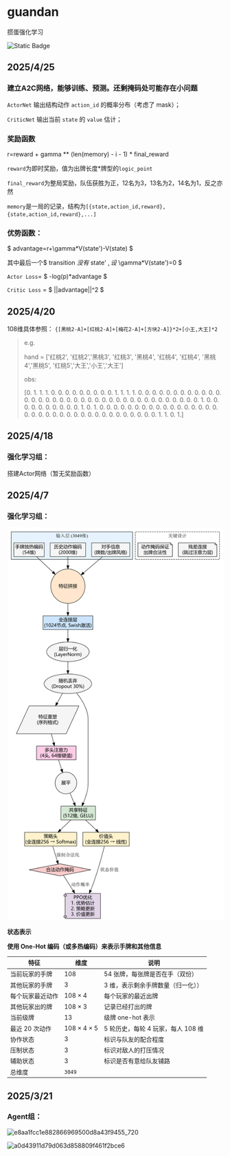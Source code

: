 # guandan
 掼蛋强化学习

![Static Badge](https://img.shields.io/badge/ver.-0.3.0-yellow)
## 2025/4/25
### 建立A2C网络，能够训练、预测。还剩掩码处可能存在小问题

`ActorNet` 输出结构动作 `action_id` 的概率分布（考虑了 mask）；

`CriticNet` 输出当前 `state` 的 `value` 估计；

### 奖励函数

r=reward + gamma ** (len(memory) - i - 1) * final_reward

`reward`为即时奖励，值为出牌长度*牌型的`logic_point`

`final_reward`为整局奖励，队伍获胜为正，12名为3，13名为2，14名为1，反之亦然

`memory`是一局的记录，结构为`[{state,action_id,reward},{state,action_id,reward},...]`

### 优势函数：

$ advantage=r+\gamma*V(state')-V(state) $

其中最后一个$ transition $没有$ state' $,设$ \gamma*V(state')=0 $

`Actor Loss`= $ -log(p)*advantage $

`Critic Loss` = $ ||advantage||^2 $
## 2025/4/20
108维具体参照：
`
{[黑桃2-A]+[红桃2-A]+[梅花2-A]+[方块2-A]}*2+[小王,大王]*2
`
>e.g.
> 
>hand = ['红桃2', '红桃2','黑桃3', '红桃3', '黑桃4', '红桃4', '红桃4', '黑桃4','黑桃5', '红桃5','大王','小王','大王']
> 
> obs:
> 
> [0. 1. 1. 1. 0. 0. 0. 0. 0. 0. 0. 0. 0. 1. 1. 1. 1. 0. 0. 0. 0. 0. 0. 0. 0. 0. 0. 0. 0. 0. 0. 0. 0. 0. 0. 0. 0. 0. 0. 0. 0. 0. 0. 0. 0. 0. 0. 0. 0. 0. 0. 0. 0. 0. 1. 0. 0. 0. 0. 0. 0. 0. 0. 0. 0. 1. 0. 1. 0. 0. 0. 0. 0. 0. 0. 0. 0. 0. 0. 0. 0. 0. 0. 0. 0. 0. 0. 0. 0. 0. 0. 0. 0. 0. 0. 0. 0. 0. 0. 0. 0. 0. 0. 0. 1. 1. 0. 1.]
## 2025/4/18
### 强化学习组：
搭建Actor网络（暂无奖励函数）
## 2025/4/7
### 强化学习组：
![graphviz.png](graphviz.png)

**状态表示**

**使用 One-Hot 编码（或多热编码）来表示手牌和其他信息**

| 特征        | 维度          | 说明                     |
|-----------|-------------|------------------------|
| 当前玩家的手牌   | 108         | 54 张牌，每张牌是否在手（双份）      |
| 其他玩家的手牌   | 3           | 3 维，表示剩余手牌数量（归一化））     |
| 每个玩家最近动作  | 108 × 4     | 每个玩家的最近出牌              |
| 其他玩家出的牌   | 108 × 3     | 记录已经打出的牌               |
| 当前级牌      | 13          | 级牌 one-hot 表示          |
| 最近 20 次动作 | 108 × 4 × 5 | 5 轮历史，每轮 4 玩家，每人 108 维 |
| 协作状态      | 3           | 标识与队友的配合程度             |
| 压制状态      | 3           | 标识对敌人的打压情况             |
| 辅助状态      | 3           | 标识是否有意给队友铺路            |
| 总维度       | `3049`      |                        |


 ## 2025/3/21

### Agent组：

![e8aa1fcc1e882866969500d8a43f9455_720](https://github.com/user-attachments/assets/52af1fd5-a624-4064-a36f-8939e23751b2)

![a0d43911d79d063d858809f461f2bce6](https://github.com/user-attachments/assets/3189db79-15d6-4187-8e76-a0f7147de099)


